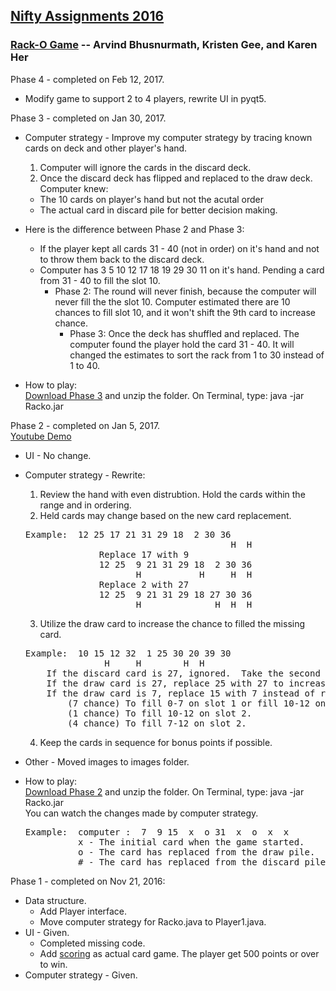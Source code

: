 ## [Nifty Assignments 2016]

### [Rack-O Game] -- Arvind Bhusnurmath, Kristen Gee, and Karen Her  

Phase 4 - completed on Feb 12, 2017.
* Modify game to support 2 to 4 players, rewrite UI in pyqt5. 

Phase 3 -  completed on Jan 30, 2017.  
* Computer strategy - Improve my computer strategy by tracing known cards on deck and other player's hand.
  1.  Computer will ignore the cards in the discard deck.
  2.  Once the discard deck has flipped and replaced to the draw deck.  Computer knew:
    * The 10 cards on player's hand but not the acutal order
    * The actual card in discard pile for better decision making.

* Here is the difference between Phase 2 and Phase 3:  
  * If the player kept all cards 31 - 40 (not in order) on it's hand and not to throw them back to the discard deck.  
  * Computer has 3 5 10 12 17 18 19 29 30 11 on it's hand.  Pending a card from 31 - 40 to fill the slot 10.  
    * Phase 2: The round will never finish, because the computer will never fill the 
the slot 10.  Computer estimated there are 10 chances to fill slot 10, and it won't shift the 9th card to increase chance.  
      * Phase 3:  Once the deck has shuffled and replaced.  The computer found the player hold the card 31 - 40.  It will changed the estimates to sort the rack from 1 to 30 instead of 1 to 40.  

* How to play:  
  [Download Phase 3] and unzip the folder.  On Terminal, type: java -jar Racko.jar  

Phase 2 - completed on Jan 5, 2017.  
[Youtube Demo]
* UI - No change.
* Computer strategy - Rewrite:
  1. Review the hand with even distrubtion.  Hold the cards within the range and in ordering.
  2. Held cards may change based on the new card replacement.
  <pre>Example:  12 25 17 21 31 29 18  2 30 36 
                                         H  H
                Replace 17 with 9
                12 25  9 21 31 29 18  2 30 36
                       H           H     H  H
                Replace 2 with 27
                12 25  9 21 31 29 18 27 30 36 
                       H              H  H  H</pre>                                     
  3. Utilize the draw card to increase the chance to filled the missing card.
  <pre>Example:  10 15 12 32  1 25 30 20 39 30 
                 H     H        H  H
      If the discard card is 27, ignored.  Take the second chance to draw another card.
      If the draw card is 27, replace 25 with 27 to increase the chance to fill slot 4 and 5.  
      If the draw card is 7, replace 15 with 7 instead of replace 10 at slot 1.
          (7 chance) To fill 0-7 on slot 1 or fill 10-12 on slot 2.
          (1 chance) To fill 10-12 on slot 2.
          (4 chance) To fill 7-12 on slot 2.
  </pre>
  4. Keep the cards in sequence for bonus points if possible.
* Other - Moved images to images folder.

* How to play:  
  [Download Phase 2] and unzip the folder.  On Terminal, type: java -jar Racko.jar  
  You can watch the changes made by computer strategy.  
  <pre>Example:  computer :  7  9 15  x  o 31  x  o  x  x
            x - The initial card when the game started.
            o - The card has replaced from the draw pile.
            # - The card has replaced from the discard pile.</pre>

Phase 1 - completed on Nov 21, 2016:  
* Data structure.
  * Add Player interface.  
  * Move computer strategy for Racko.java to Player1.java.
* UI - Given.
  * Completed missing code.
  * Add [scoring] as actual card game.  The player get 500 points or over to win.
* Computer strategy - Given.

[Nifty Assignments 2016]: http://nifty.stanford.edu
[Rack-O Game]: http://nifty.stanford.edu/2016/arvind-racko/
[scoring]: http://www.hasbro.com/common/instruct/Racko(1987).PDF
[Download Phase 2]: https://github.com/mwong510ca/RackoGame/raw/master/Phase%202%20completed/Racko2.zip
[Download Phase 3]: https://github.com/mwong510ca/RackoGame/raw/master/Phase%203%20completed/Racko3.zip
[Youtube Demo]: https://www.youtube.com/watch?v=6vSdBQDapKY&list=PLRnfrf3rzEFnVm00w-JZ-693lRKXiFRfU
